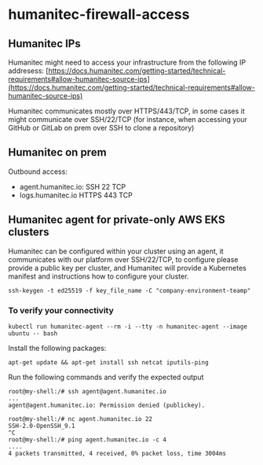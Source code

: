 # humanitec-firewall-access

## Humanitec IPs
Humanitec might need to access your infrastructure from the following IP addresess: [https://docs.humanitec.com/getting-started/technical-requirements#allow-humanitec-source-ips](https://docs.humanitec.com/getting-started/technical-requirements#allow-humanitec-source-ips)

Humanitec communicates mostly over HTTPS/443/TCP, in some cases it might communicate over SSH/22/TCP (for instance, when accessing your GitHub or GitLab on prem over SSH to clone a repository)

## Humanitec on prem
Outbound access:
  - agent.humanitec.io: SSH 22 TCP
  - logs.humanitec.io HTTPS 443 TCP

## Humanitec agent for private-only AWS EKS clusters
Humanitec can be configured within your cluster using an agent, it communicates with our platform over SSH/22/TCP, to configure please provide a public key per cluster, and Humanitec will provide a Kubernetes manifest and instructions how to configure your cluster.

```
ssh-keygen -t ed25519 -f key_file_name -C "company-environment-teamp"
```
### To verify your connectivity
```
kubectl run humanitec-agent --rm -i --tty -n humanitec-agent --image ubuntu -- bash
```
Install the following packages:
```
apt-get update && apt-get install ssh netcat iputils-ping
```
Run the following commands and verify the expected output
```
root@my-shell:/# ssh agent@agent.humanitec.io
...
agent@agent.humanitec.io: Permission denied (publickey).

root@my-shell:/# nc agent.humanitec.io 22
SSH-2.0-OpenSSH_9.1
^C
root@my-shell:/# ping agent.humanitec.io -c 4
....
4 packets transmitted, 4 received, 0% packet loss, time 3004ms
```

